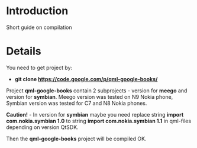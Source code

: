 # Introduction #

Short guide on compilation


# Details #

You need to get project by:

  * **git clone https://code.google.com/p/qml-google-books/**


Project **qml-google-books** contain 2 subprojects - version for **meego** and version for **symbian**. Meego version was tested on N9 Nokia phone, Symbian version was tested for C7 and N8 Nokia phones.

**Caution!** - In version for **symbian** maybe you need replace string **import com.nokia.symbian 1.0** to string **import com.nokia.symbian 1.1** in qml-files depending on version QtSDK.

Then the **qml-google-books** project will be compiled OK.